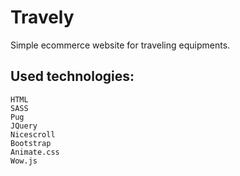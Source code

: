 # Travely

Simple ecommerce website for traveling equipments.

## Used technologies:

    HTML
    SASS
    Pug
    JQuery
    Nicescroll
    Bootstrap
    Animate.css
    Wow.js
